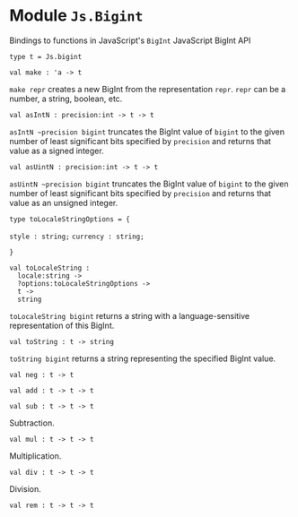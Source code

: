 # Module `Js.Bigint`
Bindings to functions in JavaScript's `BigInt`
JavaScript BigInt API
```
type t = Js.bigint
```
```
val make : 'a -> t
```
`make repr` creates a new BigInt from the representation `repr`. `repr` can be a number, a string, boolean, etc.
```
val asIntN : precision:int -> t -> t
```
`asIntN ~precision bigint` truncates the BigInt value of `bigint` to the given number of least significant bits specified by `precision` and returns that value as a signed integer.
```
val asUintN : precision:int -> t -> t
```
`asUintN ~precision bigint` truncates the BigInt value of `bigint` to the given number of least significant bits specified by `precision` and returns that value as an unsigned integer.
```
type toLocaleStringOptions = {
```
`style : string;`
`currency : string;`
```
}
```
```
val toLocaleString : 
  locale:string ->
  ?options:toLocaleStringOptions ->
  t ->
  string
```
`toLocaleString bigint` returns a string with a language-sensitive representation of this BigInt.
```
val toString : t -> string
```
`toString bigint` returns a string representing the specified BigInt value.
```
val neg : t -> t
```
```
val add : t -> t -> t
```
```
val sub : t -> t -> t
```
Subtraction.
```
val mul : t -> t -> t
```
Multiplication.
```
val div : t -> t -> t
```
Division.
```
val rem : t -> t -> t
```